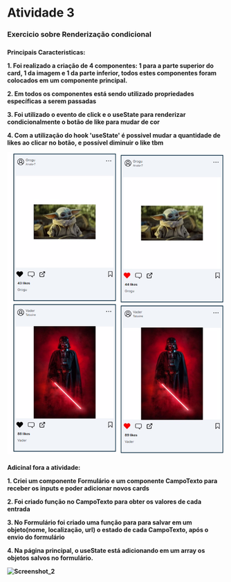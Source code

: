 <h1> Atividade 3

<h3> Exercicio sobre Renderização condicional  <h3>

<h4> Principais Caracteristicas:<p><p>

<p> 1. Foi realizado a criação de 4 componentes: 1 para a parte superior do card, 1 da imagem e 1 da parte inferior, todos estes componentes foram colocados em um componente principal.
<p >2. Em todos os componentes está sendo utilizado propriedades específicas a serem passadas
<p >3. Foi utilizado o evento de click e o useState para renderizar condicionalmente o botão de like para mudar de cor
<p>4. Com a utilização do hook 'useState' é possivel mudar a quantidade de likes ao clicar no botão, e possível diminuir o like tbm

![Imagem](./exercicio3/public/images/save3.jpg)



<h4> Adicinal fora a atividade: <p><p>

<p> 1. Criei um componente Formulário e um componente CampoTexto para receber os inputs e poder adicionar novos cards
<p> 2. Foi criado função no CampoTexto para obter os valores de cada entrada 
<p> 3. No Formulário foi criado uma função para para salvar em um objeto(nome, localização, url) o estado de cada CampoTexto, após o envio do formulário
<p> 4. Na página principal, o useState está adicionando em um array os objetos salvos no formulário.


![Screenshot_2](https://github.com/Arthurecomp/Atividade3/assets/153030838/89e0d67c-ecc9-481f-8679-ddceb2c37806)
